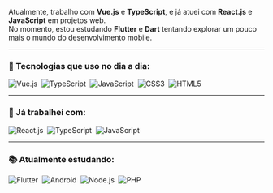 Atualmente, trabalho com **Vue.js** e **TypeScript**, e já atuei com **React.js** e **JavaScript** em projetos web.  
No momento, estou estudando **Flutter** e **Dart** tentando explorar um pouco mais o mundo do desenvolvimento mobile.

---

### 🚀 Tecnologias que uso no dia a dia:
![Vue.js](https://img.shields.io/badge/Vue.js-4FC08D?style=for-the-badge&logo=vue.js&logoColor=white&labelColor=0D1117)&nbsp;
![TypeScript](https://img.shields.io/badge/TypeScript-3178C6?style=for-the-badge&logo=typescript&labelColor=0D1117)&nbsp;
![JavaScript](https://img.shields.io/badge/JavaScript-F7DF1E?style=for-the-badge&logo=javascript&logoColor=black&labelColor=0D1117)&nbsp;
![CSS3](https://img.shields.io/badge/CSS3-1572B6?style=for-the-badge&logo=css3&logoColor=white&labelColor=0D1117)&nbsp;
![HTML5](https://img.shields.io/badge/HTML5-E34F26?style=for-the-badge&logo=html5&logoColor=white&labelColor=0D1117)&nbsp;

---

### 🧠 Já trabalhei com:
![React.js](https://img.shields.io/badge/React.js-61DAFB?style=for-the-badge&logo=react&logoColor=black&labelColor=0D1117)&nbsp;
![TypeScript](https://img.shields.io/badge/TypeScript-3178C6?style=for-the-badge&logo=typescript&labelColor=0D1117)&nbsp;
![JavaScript](https://img.shields.io/badge/JavaScript-F7DF1E?style=for-the-badge&logo=javascript&logoColor=black&labelColor=0D1117)&nbsp;

---

### 📚 Atualmente estudando:
![Flutter](https://img.shields.io/badge/Flutter-02569B?style=for-the-badge&logo=flutter&logoColor=white&labelColor=0D1117)&nbsp;
![Android](https://img.shields.io/badge/Android-3DDC84?style=for-the-badge&logo=android&logoColor=white&labelColor=0D1117)&nbsp;
![Node.js](https://img.shields.io/badge/Node.js-339933?style=for-the-badge&logo=node.js&logoColor=white&labelColor=0D1117)&nbsp;
![PHP](https://img.shields.io/badge/PHP-777BB4?style=for-the-badge&logo=php&logoColor=white&labelColor=0D1117)&nbsp;
